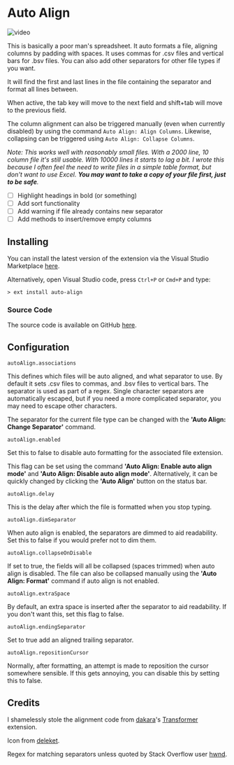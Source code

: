# Auto Align

![video](https://raw.githubusercontent.com/Gruntfuggly/auto-align/master/auto-align.gif)

This is basically a poor man's spreadsheet. It auto formats a file, aligning columns by padding with spaces. It uses commas for .csv files and vertical bars for .bsv files. You can also add other separators for other file types if you want.

It will find the first and last lines in the file containing the separator and format all lines between.

When active, the tab key will move to the next field and shift+tab will move to the previous field.

The column alignment can also be triggered manually (even when currently disabled) by using the command `Auto Align: Align Columns`. Likewise, collapsing can be triggered using `Auto Align: Collapse Columns`.

*Note: This works well with reasonably small files. With a 2000 line, 10 column file it's still usable. With 10000 lines it starts to lag a bit. I wrote this because I often feel the need to write files in a simple table format, but don't want to use Excel. **You may want to take a copy of your file first, just to be safe**.*

- [ ] Highlight headings in bold (or something)
- [ ] Add sort functionality
- [ ] Add warning if file already contains new separator
- [ ] Add methods to insert/remove empty columns

## Installing

You can install the latest version of the extension via the Visual Studio Marketplace [here](https://marketplace.visualstudio.com/items?itemName=Gruntfuggly.auto-align).

Alternatively, open Visual Studio code, press `Ctrl+P` or `Cmd+P` and type:

    > ext install auto-align

### Source Code

The source code is available on GitHub [here](https://github.com/Gruntfuggly/auto-align).

## Configuration

`autoAlign.associations`

This defines which files will be auto aligned, and what separator to use. By default it sets .csv files to commas, and .bsv files to vertical bars. The separator is used as part of a regex. Single character separators are automatically escaped, but if you need a more complicated separator, you may need to escape other characters.

The separator for the current file type can be changed with the **'Auto Align: Change Separator'** command.

`autoAlign.enabled`

Set this to false to disable auto formatting for the associated file extension.

This flag can be set using the command **'Auto Align: Enable auto align mode'** and **'Auto Align: Disable auto align mode'**. Alternatively, it can be quickly changed by clicking the **'Auto Align'** button on the status bar.

`autoAlign.delay`

This is the delay after which the file is formatted when you stop typing.

`autoAlign.dimSeparator`

When auto align is enabled, the separators are dimmed to aid readability. Set this to false if you would prefer not to dim them.

`autoAlign.collapseOnDisable`

If set to true, the fields will all be collapsed (spaces trimmed) when auto align is disabled. The file can also be collapsed manually using the **'Auto Align: Format'** command if auto align is not enabled.

`autoAlign.extraSpace`

By default, an extra space is inserted after the separator to aid readability. If you don't want this, set this flag to false.

`autoAlign.endingSeparator`

Set to true add an aligned trailing separator.

`autoAlign.repositionCursor`

Normally, after formatting, an attempt is made to reposition the cursor somewhere sensible. If this gets annoying, you can disable this by setting this to false.

## Credits

I shamelessly stole the alignment code from [dakara](https://marketplace.visualstudio.com/publishers/dakara)'s [Transformer](https://marketplace.visualstudio.com/items?itemName=dakara.transformer) extension.

Icon from [deleket](http://www.softicons.com/designers/deleket).

Regex for matching separators unless quoted by Stack Overflow user [hwnd](https://stackoverflow.com/users/2206004/hwnd).
